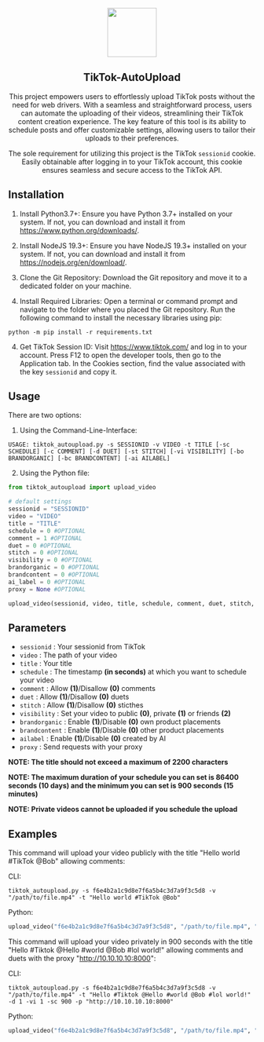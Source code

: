 
<p align="center">
  <img src="https://img.freepik.com/vektoren-premium/tik-tok-logo_578229-290.jpg" height=100>

</p>

<div align="center">
  
## TikTok-AutoUpload

This project empowers users to effortlessly upload TikTok posts without the need for web drivers. With a seamless and straightforward process, users can automate the uploading of their videos, streamlining their TikTok content creation experience. The key feature of this tool is its ability to schedule posts and offer customizable settings, allowing users to tailor their uploads to their preferences.

The sole requirement for utilizing this project is the TikTok ```sessionid``` cookie. Easily obtainable after logging in to your TikTok account, this cookie ensures seamless and secure access to the TikTok API.
</div>


## Installation

1. Install Python3.7+:
Ensure you have Python 3.7+ installed on your system. If not, you can download and install it from https://www.python.org/downloads/.

2. Install NodeJS 19.3+:
  Ensure you have NodeJS 19.3+ installed on your system. If not, you can download and install it from https://nodejs.org/en/download/.

4. Clone the Git Repository:
Download the Git repository and move it to a dedicated folder on your machine.

5. Install Required Libraries:
Open a terminal or command prompt and navigate to the folder where you placed the Git repository. Run the following command to install the necessary libraries using pip:
```
python -m pip install -r requirements.txt
```

4. Get TikTok Session ID:
Visit https://www.tiktok.com/ and log in to your account.
Press F12 to open the developer tools, then go to the Application tab.
In the Cookies section, find the value associated with the key ```sessionid``` and copy it.

    
## Usage

There are two options:

1) Using the Command-Line-Interface: 

```
USAGE: tiktok_autoupload.py -s SESSIONID -v VIDEO -t TITLE [-sc SCHEDULE] [-c COMMENT] [-d DUET] [-st STITCH] [-vi VISIBILITY] [-bo BRANDORGANIC] [-bc BRANDCONTENT] [-ai AILABEL]
```

2) Using the Python file:
```python
from tiktok_autoupload import upload_video

# default settings
sessionid = "SESSIONID"
video = "VIDEO"
title = "TITLE"
schedule = 0 #OPTIONAL
comment = 1 #OPTIONAL
duet = 0 #OPTIONAL
stitch = 0 #OPTIONAL
visibility = 0 #OPTIONAL
brandorganic = 0 #OPTIONAL
brandcontent = 0 #OPTIONAL
ai_label = 0 #OPTIONAL
proxy = None #OPTIONAL

upload_video(sessionid, video, title, schedule, comment, duet, stitch, visibility, brandorganic, brandcontent, ai_label)
```


## Parameters

- ```sessionid``` : Your sessionid from TikTok
- ```video``` : The path of your video
- ```title``` : Your title
- ```schedule``` : The timestamp **(in seconds)** at which you want to schedule your video
- ```comment``` : Allow **(1)**/Disallow **(0)** comments
- ```duet``` : Allow **(1)**/Disallow **(0)** duets
- ```stitch``` : Allow **(1)**/Disallow **(0)** sticthes
- ```visibility``` : Set your video to public **(0)**, private **(1)** or friends **(2)**
- ```brandorganic``` : Enable **(1)**/Disable **(0)** own product placements
- ```brandcontent``` : Enable **(1)**/Disable **(0)** other product placements
- ```ailabel``` : Enable **(1)**/Disable **(0)** created by AI
- ```proxy``` : Send requests with your proxy

**NOTE: The title should not exceed a maximum of 2200 characters**

**NOTE: The maximum duration of your schedule you can set is 86400 seconds (10 days) and the minimum you can set is 900 seconds (15 minutes)**

**NOTE: Private videos cannot be uploaded if you schedule the upload**

## Examples

This command will upload your video publicly with the title "Hello world #TikTok @Bob" allowing comments:

CLI:
```
tiktok_autoupload.py -s f6e4b2a1c9d8e7f6a5b4c3d7a9f3c5d8 -v "/path/to/file.mp4" -t "Hello world #TikTok @Bob"
```

Python:
```python
upload_video("f6e4b2a1c9d8e7f6a5b4c3d7a9f3c5d8", "/path/to/file.mp4", "Hello world #TikTok @Bob")
```

This command will upload your video privately in 900 seconds with the title "Hello #Tiktok @Hello #world @Bob #lol world!" allowing comments and duets with the proxy "http://10.10.10.10:8000":

CLI:
```
tiktok_autoupload.py -s f6e4b2a1c9d8e7f6a5b4c3d7a9f3c5d8 -v "/path/to/file.mp4" -t "Hello #Tiktok @Hello #world @Bob #lol world!" -d 1 -vi 1 -sc 900 -p "http://10.10.10.10:8000"
```

Python:
```python
upload_video("f6e4b2a1c9d8e7f6a5b4c3d7a9f3c5d8", "/path/to/file.mp4", "Hello #Tiktok @Hello #world @Bob #lol world!", duet=1, visibility=1, schedule=900, proxy="http://10.10.10.10:8000")
```
